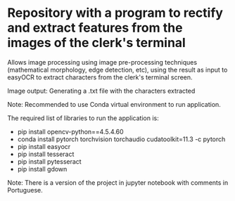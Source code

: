 # Repository with a program to rectify and extract features from the images of the clerk's terminal

Allows image processing using image pre-processing techniques (mathematical morphology, edge detection, etc), using the result as input to easyOCR to extract characters from the clerk's terminal screen.

Image output: Generating a .txt file with the characters extracted

Note: Recommended to use Conda virtual environment to run application.

The required list of libraries to run the application is:

- pip install opencv-python==4.5.4.60
- conda install pytorch torchvision torchaudio cudatoolkit=11.3 -c pytorch
- pip install easyocr
- pip install tesseract
- pip install pytesseract
- pip install gdown

Note: There is a version of the project in jupyter notebook with comments in Portuguese.